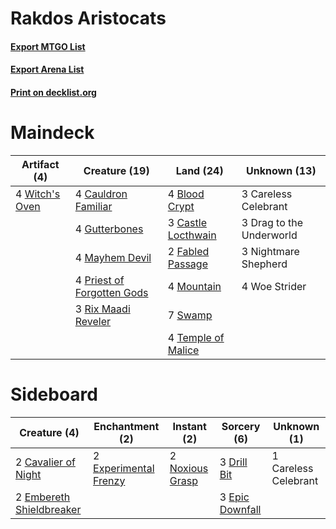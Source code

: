 # Rakdos Aristocats

#### [Export MTGO List](../collection/Rakdos%20Aristocats/Rakdos%20Aristocats.txt)
#### [Export Arena List](../collection/Rakdos%20Aristocats/Rakdos%20Aristocats_arena.txt)
#### [Print on decklist.org](http://decklist.org/?deckmain=4%09Blood%20Crypt%0A3%09Careless%20Celebrant%0A3%09Castle%20Locthwain%0A4%09Cauldron%20Familiar%0A3%09Drag%20to%20the%20Underworld%0A2%09Fabled%20Passage%0A4%09Gutterbones%0A4%09Mayhem%20Devil%0A4%09Mountain%0A3%09Nightmare%20Shepherd%0A4%09Priest%20of%20Forgotten%20Gods%0A3%09Rix%20Maadi%20Reveler%0A7%09Swamp%0A4%09Temple%20of%20Malice%0A4%09Witch's%20Oven%0A4%09Woe%20Strider&deckside=1%09Careless%20Celebrant%0A2%09Cavalier%20of%20Night%0A3%09Drill%20Bit%0A2%09Embereth%20Shieldbreaker%0A3%09Epic%20Downfall%0A2%09Experimental%20Frenzy%0A2%09Noxious%20Grasp)
# Maindeck

|                                      Artifact (4)                                       |                                            Creature (19)                                            |                                          Land (24)                                          |      Unknown (13)      |
|-----------------------------------------------------------------------------------------|-----------------------------------------------------------------------------------------------------|---------------------------------------------------------------------------------------------|------------------------|
|4 [Witch's Oven](http://gatherer.wizards.com/Pages/Card/Details.aspx?multiverseid=473199)|4 [Cauldron Familiar](http://gatherer.wizards.com/Pages/Card/Details.aspx?multiverseid=473043)       |4 [Blood Crypt](http://gatherer.wizards.com/Pages/Card/Details.aspx?multiverseid=97102)      |3 Careless Celebrant    |
|                                                                                         |4 [Gutterbones](http://gatherer.wizards.com/Pages/Card/Details.aspx?multiverseid=457220)             |3 [Castle Locthwain](http://gatherer.wizards.com/Pages/Card/Details.aspx?multiverseid=473203)|3 Drag to the Underworld|
|                                                                                         |4 [Mayhem Devil](http://gatherer.wizards.com/Pages/Card/Details.aspx?multiverseid=461131)            |2 [Fabled Passage](http://gatherer.wizards.com/Pages/Card/Details.aspx?multiverseid=473206)  |3 Nightmare Shepherd    |
|                                                                                         |4 [Priest of Forgotten Gods](http://gatherer.wizards.com/Pages/Card/Details.aspx?multiverseid=457227)|4 [Mountain](http://gatherer.wizards.com/Pages/Card/Details.aspx?multiverseid=439859)        |4 Woe Strider           |
|                                                                                         |3 [Rix Maadi Reveler](http://gatherer.wizards.com/Pages/Card/Details.aspx?multiverseid=457253)       |7 [Swamp](http://gatherer.wizards.com/Pages/Card/Details.aspx?multiverseid=439858)           |                        |
|                                                                                         |                                                                                                     |4 [Temple of Malice](http://gatherer.wizards.com/Pages/Card/Details.aspx?multiverseid=378536)|                        |


# Sideboard

|                                           Creature (4)                                            |                                        Enchantment (2)                                         |                                       Instant (2)                                        |                                       Sorcery (6)                                        |    Unknown (1)     |
|---------------------------------------------------------------------------------------------------|------------------------------------------------------------------------------------------------|------------------------------------------------------------------------------------------|------------------------------------------------------------------------------------------|--------------------|
|2 [Cavalier of Night](http://gatherer.wizards.com/Pages/Card/Details.aspx?multiverseid=466848)     |2 [Experimental Frenzy](http://gatherer.wizards.com/Pages/Card/Details.aspx?multiverseid=452849)|2 [Noxious Grasp](http://gatherer.wizards.com/Pages/Card/Details.aspx?multiverseid=466864)|3 [Drill Bit](http://gatherer.wizards.com/Pages/Card/Details.aspx?multiverseid=457217)    |1 Careless Celebrant|
|2 [Embereth Shieldbreaker](http://gatherer.wizards.com/Pages/Card/Details.aspx?multiverseid=473084)|                                                                                                |                                                                                          |3 [Epic Downfall](http://gatherer.wizards.com/Pages/Card/Details.aspx?multiverseid=473047)|                    |

